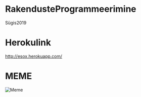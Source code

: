 # RakendusteProgrammeerimine
Sügis2019

# Herokulink
http://esox.herokuapp.com/

# MEME

![Meme](https://www.probytes.net/wp-content/uploads/2018/01/2.jpg)

